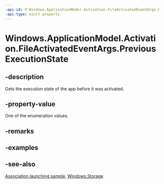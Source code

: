 ```yaml
---
-api-id: P:Windows.ApplicationModel.Activation.FileActivatedEventArgs.PreviousExecutionState
-api-type: winrt property
---
```


<!-- Property syntax
public Windows.ApplicationModel.Activation.ApplicationExecutionState PreviousExecutionState { get; }
-->

# Windows.ApplicationModel.Activation.FileActivatedEventArgs.PreviousExecutionState

## -description
Gets the execution state of the app before it was activated.

## -property-value
One of the enumeration values.

## -remarks

## -examples

## -see-also
[Association launching sample](https://go.microsoft.com/fwlink/p/?linkid=231484), [Windows.Storage](../windows.storage/windows_storage.md)
